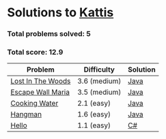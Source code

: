 # Solutions to [Kattis](https://open.kattis.com/problems)

### Total problems solved: **5**
### Total score: **12.9**

| Problem | Difficulty | Solution |
| ------- | ---------- | -------- |
|[Lost In The Woods](https://open.kattis.com/problems/lostinthewoods)| 3.6 (medium) |[Java](LostInTheWoods/LostInTheWoods.java)|
|[Escape Wall Maria](https://open.kattis.com/problems/escapewallmaria)| 3.5 (medium) |[Java](EscapeWallMaria/EscapeWallMaria.java)|
|[Cooking Water](https://open.kattis.com/problems/cookingwater)| 2.1 (easy) |[Java](CookingWater/CookingWater.java)|
|[Hangman](https://open.kattis.com/problems/hangman)| 1.6 (easy) |[Java](Hangman/Hangman.java)|
|[Hello](https://open.kattis.com/problems/hello)| 1.1 (easy) |[C#](Hello/Hello.cs)|

